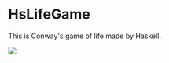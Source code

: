 # HsLifeGame

This is Conway's game of life made by Haskell.

![](https://github.com/cuboktahedron/HsLifeGame/wiki/imgs/HsLifeGame.gif)

